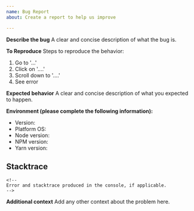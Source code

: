 ```yaml
---
name: Bug Report
about: Create a report to help us improve

---
```


**Describe the bug**
A clear and concise description of what the bug is.

**To Reproduce**
Steps to reproduce the behavior:
1. Go to '...'
2. Click on '....'
3. Scroll down to '....'
4. See error

**Expected behavior**
A clear and concise description of what you expected to happen.

**Environment (please complete the following information):**
- Version: <!-- project version or commit hash -->
- Platform OS: <!-- e.g. Linux/MacOS/Windows + version -->
- Node version: <!-- `node --version` -->
- NPM version: <!-- `npm --version` -->
- Yarn version: <!-- `yarn --version` -->

## Stacktrace
```
<!--
Error and stacktrace produced in the console, if applicable.
-->
```

**Additional context**
Add any other context about the problem here.
